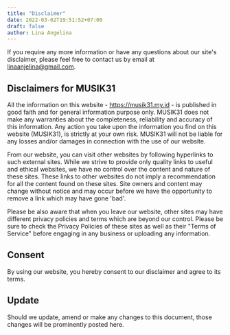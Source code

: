 ```yaml
---
title: "Disclaimer"
date: 2022-03-02T19:51:52+07:00
draft: false
author: Lina Angelina
---
```


If you require any more information or have any questions about our site's disclaimer, please feel free to contact us by email at linaanjelina@gmail.com.
## Disclaimers for MUSIK31
All the information on this website - https://musik31.my.id - is published in good faith and for general information purpose only. MUSIK31 does not make any warranties about the completeness, reliability and accuracy of this information. Any action you take upon the information you find on this website (MUSIK31), is strictly at your own risk. MUSIK31 will not be liable for any losses and/or damages in connection with the use of our website.

From our website, you can visit other websites by following hyperlinks to such external sites. While we strive to provide only quality links to useful and ethical websites, we have no control over the content and nature of these sites. These links to other websites do not imply a recommendation for all the content found on these sites. Site owners and content may change without notice and may occur before we have the opportunity to remove a link which may have gone 'bad'.

Please be also aware that when you leave our website, other sites may have different privacy policies and terms which are beyond our control. Please be sure to check the Privacy Policies of these sites as well as their "Terms of Service" before engaging in any business or uploading any information.
## Consent
By using our website, you hereby consent to our disclaimer and agree to its terms.
## Update
Should we update, amend or make any changes to this document, those changes will be prominently posted here.


